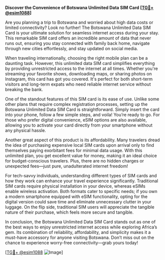 **Discover the Convenience of Botswana Unlimited Data SIM Card [[TG💪+ @esim1088](https://t.me/s/esim1088)]**

Are you planning a trip to Botswana and worried about high data costs or limited connectivity? Look no further! The Botswana Unlimited Data SIM Card is your ultimate solution for seamless internet access during your stay. This remarkable SIM card offers an incredible amount of data that never runs out, ensuring you stay connected with family back home, navigate through new cities effortlessly, and stay updated on social media.

When traveling internationally, choosing the right mobile plan can be a daunting task. However, this unlimited data SIM card simplifies everything by providing unrestricted access to the internet at all times. Whether you're streaming your favorite shows, downloading maps, or sharing photos on Instagram, this card has got you covered. It's perfect for both short-term visitors and long-term expats who need reliable internet service without breaking the bank.

One of the standout features of this SIM card is its ease of use. Unlike some other plans that require complex registration processes, setting up the Botswana Unlimited Data SIM Card is straightforward. Simply insert the card into your phone, follow a few simple steps, and voila! You’re ready to go. For those who prefer digital convenience, eSIM options are also available, allowing you to activate your card directly from your smartphone without any physical hassle.

Another great aspect of this product is its affordability. Many travelers dread the idea of purchasing expensive local SIM cards upon arrival only to find themselves paying exorbitant fees for minimal data usage. With this unlimited plan, you get excellent value for money, making it an ideal choice for budget-conscious travelers. Plus, there are no hidden charges or unexpected fees—just pure, unadulterated internet freedom!

For tech-savvy individuals, understanding different types of SIM cards and how they work can enhance your travel experience significantly. Traditional SIM cards require physical installation in your device, whereas eSIMs enable wireless activation. Both formats cater to specific needs; if you own a modern smartphone equipped with eSIM functionality, opting for the digital version could save time and eliminate unnecessary clutter in your luggage. On the flip side, traditional SIM users will appreciate the tangible nature of their purchase, which feels more secure and tangible.

In conclusion, the Botswana Unlimited Data SIM Card stands out as one of the best ways to enjoy unrestricted internet access while exploring Africa’s gem. Its combination of reliability, affordability, and simplicity makes it a must-have accessory for anyone visiting Botswana. Don’t miss out on the chance to experience worry-free connectivity—grab yours today! 

[[TG💪+ @esim1088](https://t.me/s/esim1088) ![Image](https://i.postimg.cc/Y0z9fWf4/image.png)]